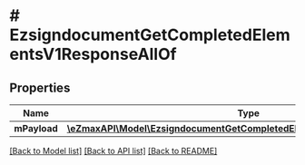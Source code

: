 # # EzsigndocumentGetCompletedElementsV1ResponseAllOf

## Properties

Name | Type | Description | Notes
------------ | ------------- | ------------- | -------------
**mPayload** | [**\eZmaxAPI\Model\EzsigndocumentGetCompletedElementsV1ResponseMPayload**](EzsigndocumentGetCompletedElementsV1ResponseMPayload.md) |  |

[[Back to Model list]](../../README.md#models) [[Back to API list]](../../README.md#endpoints) [[Back to README]](../../README.md)
